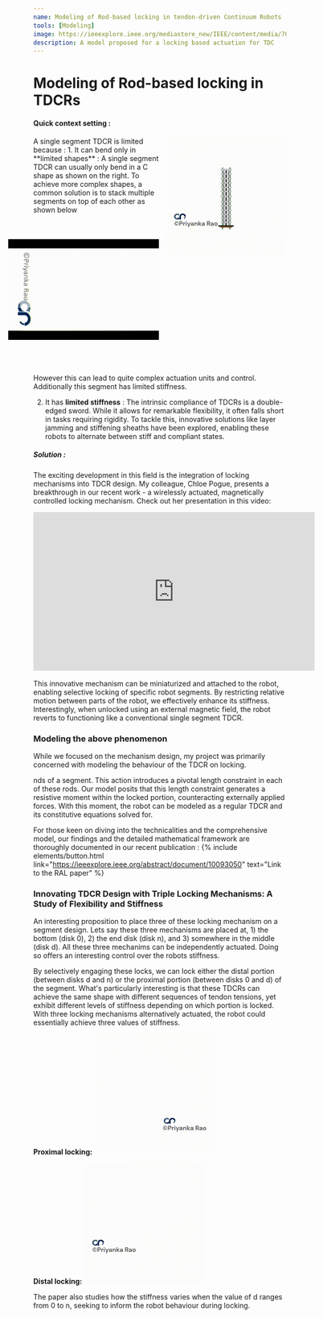 ```yaml
---
name: Modeling of Rod-based locking in tendon-driven Continuum Robots
tools: [Modeling]
image: https://ieeexplore.ieee.org/mediastore_new/IEEE/content/media/7083369/10102643/10093050/rao1-3264869-small.gif
description: A model proposed for a locking based actuation for TDC
---
```


# Modeling of Rod-based locking in TDCRs

#### Quick context setting :
<img align="right" src="/images/c.gif">
A single segment TDCR is limited because :
1. It can bend only in **limited shapes** : A single segment TDCR can usually only bend in a C shape as shown on the right. To achieve more complex shapes, a common solution is to stack multiple segments on top of each other as shown below

<img src="/images/multiple_segments.gif" width="200" style="transform: rotate(90deg)" />


However this can lead to quite complex actuation units and control. 
Additionally this segment has limited stiffness.


2. It has **limited stiffness** : The intrinsic compliance of TDCRs is a double-edged sword. While it allows for remarkable flexibility, it often falls short in tasks requiring rigidity. To tackle this, innovative solutions like layer jamming and stiffening sheaths have been explored, enabling these robots to alternate between stiff and compliant states.


##### Solution :
The exciting development in this field is the integration of locking mechanisms into TDCR design. My colleague, Chloe Pogue, presents a breakthrough in our recent work - a wirelessly actuated, magnetically controlled locking mechanism. Check out her presentation in this video:

<p class="text-center">
<iframe width="560" height="315" src="https://www.youtube.com/embed/y9G-J1wP5O4?si=bcwUbfycdAw01XrF" title="YouTube video player" frameborder="0" allow="accelerometer; autoplay; clipboard-write; encrypted-media; gyroscope; picture-in-picture; web-share" allowfullscreen></iframe>
</p>

This innovative mechanism can be miniaturized and attached to the robot, enabling selective locking of specific robot segments. By restricting relative motion between parts of the robot, we effectively enhance its stiffness. Interestingly, when unlocked using an external magnetic field, the robot reverts to functioning like a conventional single segment TDCR.

### Modeling the above phenomenon

While we focused on the mechanism design, my project was primarily concerned with modeling the behaviour of the TDCR on locking.

nds of a segment. This action introduces a pivotal length constraint in each of these rods. Our model posits that this length constraint generates a resistive moment within the locked portion, counteracting externally applied forces. With this moment, the robot can be modeled as a regular TDCR and its constitutive equations solved for. 

For those keen on diving into the technicalities and the comprehensive model, our findings and the detailed mathematical framework are thoroughly documented in our recent publication : {% include elements/button.html link="https://ieeexplore.ieee.org/abstract/document/10093050" text="Link to the RAL paper" %} 

### Innovating TDCR Design with Triple Locking Mechanisms: A Study of Flexibility and Stiffness

An interesting proposition to place three of these locking mechanism on a segment design. Lets say these three mechanisms are placed at, 1) the bottom (disk 0), 2) the end disk (disk n), and 3) somewhere in the middle (disk d). All these three mechanims can be independently actuated. Doing so offers an interesting control over the robots stiffness. 

By selectively engaging these locks, we can lock either the distal portion (between disks d and n) or the proximal portion (between disks 0 and d) of the segment. What's particularly interesting is that these TDCRs can achieve the same shape with different sequences of tendon tensions, yet exhibit different levels of stiffness depending on which portion is locked. With three locking mechanisms alternatively actuated, the robot could essentially achieve three values of stiffness.

**Proximal locking:**
<img align="text-center" src="/images/first_anim.gif">

**Distal locking:**
<img align="text-center" src="/images/second_anim.gif">


The paper also studies how the stiffness varies when the value of d ranges from 0 to n, seeking to inform the robot behaviour during locking. 

